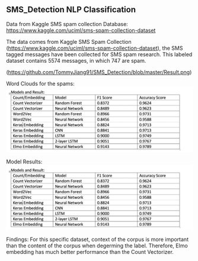 ## SMS_Detection NLP Classification

Data from Kaggle SMS spam collection Database: https://www.kaggle.com/uciml/sms-spam-collection-dataset

The data comes from Kaggle SMS Spam Collection (https://www.kaggle.com/uciml/sms-spam-collection-dataset), the SMS tagged messages have been collected for SMS spam research. This labeled dataset contains 5574 messages, in which 747 are spam.

(https://github.com/TommyJiang91/SMS_Detection/blob/master/Result.png)

Word Clouds for the spams:
![Image description](https://github.com/TommyJiang91/SMS_Detection/blob/master/Result.png)

Model Results:
![Image description](https://github.com/TommyJiang91/SMS_Detection/blob/master/Result.png)

Findings:
For this specific dataset, context of the corpus is more important than the content of the corpus when degerming the label. Therefore, Elmo embedding has much better performance than the Count Vectorizer.

